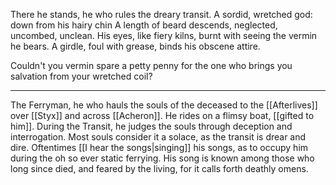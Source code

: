 There he stands, he who rules the dreary transit. 
A sordid, wretched god: down from his hairy chin
A length of beard descends, neglected, uncombed, unclean. 
His eyes, like fiery kilns, burnt with seeing the vermin he bears. 
A girdle, foul with grease, binds his obscene attire.

Couldn't you vermin spare a petty penny for the one who brings you salvation from your wretched coil?
***
The Ferryman, he who hauls the souls of the deceased to the [[Afterlives]] over [[Styx]] and across [[Acheron]]. 
He rides on a flimsy boat, [[gifted to him]].  During the Transit, he judges the souls through deception and interrogation. Most souls consider it a solace, as the transit is drear and dire. 
Oftentimes [[I hear the songs|singing]] his songs, as to occupy him during the oh so ever static ferrying. 
His song is known among those who long since died, and feared by the living, for it calls forth deathly omens. 

